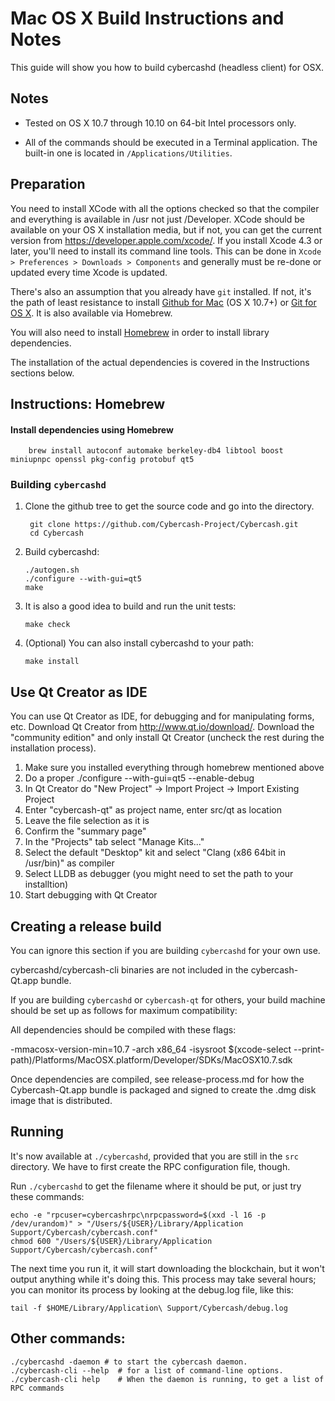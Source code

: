 Mac OS X Build Instructions and Notes
====================================
This guide will show you how to build cybercashd (headless client) for OSX.

Notes
-----

* Tested on OS X 10.7 through 10.10 on 64-bit Intel processors only.

* All of the commands should be executed in a Terminal application. The
built-in one is located in `/Applications/Utilities`.

Preparation
-----------

You need to install XCode with all the options checked so that the compiler
and everything is available in /usr not just /Developer. XCode should be
available on your OS X installation media, but if not, you can get the
current version from https://developer.apple.com/xcode/. If you install
Xcode 4.3 or later, you'll need to install its command line tools. This can
be done in `Xcode > Preferences > Downloads > Components` and generally must
be re-done or updated every time Xcode is updated.

There's also an assumption that you already have `git` installed. If
not, it's the path of least resistance to install [Github for Mac](https://mac.github.com/)
(OS X 10.7+) or
[Git for OS X](https://code.google.com/p/git-osx-installer/). It is also
available via Homebrew.

You will also need to install [Homebrew](http://brew.sh) in order to install library
dependencies.

The installation of the actual dependencies is covered in the Instructions
sections below.

Instructions: Homebrew
----------------------

#### Install dependencies using Homebrew

        brew install autoconf automake berkeley-db4 libtool boost miniupnpc openssl pkg-config protobuf qt5

### Building `cybercashd`

1. Clone the github tree to get the source code and go into the directory.

        git clone https://github.com/Cybercash-Project/Cybercash.git
        cd Cybercash

2.  Build cybercashd:

        ./autogen.sh
        ./configure --with-gui=qt5
        make

3.  It is also a good idea to build and run the unit tests:

        make check

4.  (Optional) You can also install cybercashd to your path:

        make install

Use Qt Creator as IDE
------------------------
You can use Qt Creator as IDE, for debugging and for manipulating forms, etc.
Download Qt Creator from http://www.qt.io/download/. Download the "community edition" and only install Qt Creator (uncheck the rest during the installation process).

1. Make sure you installed everything through homebrew mentioned above
2. Do a proper ./configure --with-gui=qt5 --enable-debug
3. In Qt Creator do "New Project" -> Import Project -> Import Existing Project
4. Enter "cybercash-qt" as project name, enter src/qt as location
5. Leave the file selection as it is
6. Confirm the "summary page"
7. In the "Projects" tab select "Manage Kits..."
8. Select the default "Desktop" kit and select "Clang (x86 64bit in /usr/bin)" as compiler
9. Select LLDB as debugger (you might need to set the path to your installtion)
10. Start debugging with Qt Creator

Creating a release build
------------------------
You can ignore this section if you are building `cybercashd` for your own use.

cybercashd/cybercash-cli binaries are not included in the cybercash-Qt.app bundle.

If you are building `cybercashd` or `cybercash-qt` for others, your build machine should be set up
as follows for maximum compatibility:

All dependencies should be compiled with these flags:

 -mmacosx-version-min=10.7
 -arch x86_64
 -isysroot $(xcode-select --print-path)/Platforms/MacOSX.platform/Developer/SDKs/MacOSX10.7.sdk

Once dependencies are compiled, see release-process.md for how the Cybercash-Qt.app
bundle is packaged and signed to create the .dmg disk image that is distributed.

Running
-------

It's now available at `./cybercashd`, provided that you are still in the `src`
directory. We have to first create the RPC configuration file, though.

Run `./cybercashd` to get the filename where it should be put, or just try these
commands:

    echo -e "rpcuser=cybercashrpc\nrpcpassword=$(xxd -l 16 -p /dev/urandom)" > "/Users/${USER}/Library/Application Support/Cybercash/cybercash.conf"
    chmod 600 "/Users/${USER}/Library/Application Support/Cybercash/cybercash.conf"

The next time you run it, it will start downloading the blockchain, but it won't
output anything while it's doing this. This process may take several hours;
you can monitor its process by looking at the debug.log file, like this:

    tail -f $HOME/Library/Application\ Support/Cybercash/debug.log

Other commands:
-------

    ./cybercashd -daemon # to start the cybercash daemon.
    ./cybercash-cli --help  # for a list of command-line options.
    ./cybercash-cli help    # When the daemon is running, to get a list of RPC commands
